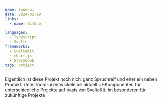 ```yaml
---
name: loom-ui
date: 2024-02-19
links:
  - name: Github

languages:
  - TypeScript
  - Svelte
frameworks:
  - SvelteKit
  - chart.js
  - Storybook
tags: project
---
```


Eigentlich ist diese Projekt noch nicht ganz Spruchreif und eher ein neben Produkt. Unter loom-ui entwickele ich aktuell UI-Komponenten für unterschiedliche Projekte auf basis von SvelteKit. Im besonderen für zukünftige Projekte
